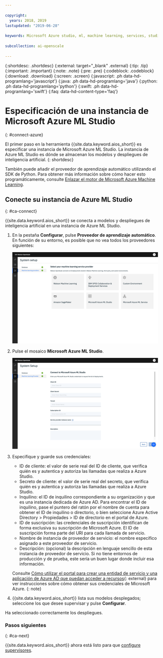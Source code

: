 ```yaml
---

copyright:
  years: 2018, 2019
lastupdated: "2019-06-28"

keywords: Microsoft Azure studio, ml, machine learning, services, studio

subcollection: ai-openscale

---
```


{:shortdesc: .shortdesc}
{:external: target="_blank" .external}
{:tip: .tip}
{:important: .important}
{:note: .note}
{:pre: .pre}
{:codeblock: .codeblock}
{:download: .download}
{:screen: .screen}
{:javascript: .ph data-hd-programlang='javascript'}
{:java: .ph data-hd-programlang='java'}
{:python: .ph data-hd-programlang='python'}
{:swift: .ph data-hd-programlang='swift'}
{:faq: data-hd-content-type='faq'}

# Especificación de una instancia de Microsoft Azure ML Studio
{: #connect-azure}

El primer paso en la herramienta {{site.data.keyword.aios_short}} es especificar una instancia de Microsoft Azure ML Studio. La instancia de Azure ML Studio es dónde se almacenan los modelos y despliegues de inteligencia artificial.
{: shortdesc}

También puede añadir el proveedor de aprendizaje automático utilizando el SDK de Python. Para obtener más información sobre cómo hacer esto programáticamente, consulte [Enlazar el motor de Microsoft Azure Machine Learning](/docs/services/ai-openscale?topic=ai-openscale-cml-connect#cml-azbind).

## Conecte su instancia de Azure ML Studio
{: #ca-connect}

{{site.data.keyword.aios_short}} se conecta a modelos y despliegues de inteligencia artificial en una instancia de Azure ML Studio.

1. En la pestaña **Configurar**, pulse **Proveedor de aprendizaje automático**. En función de su entorno, es posible que no vea todos los proveedores siguientes:

   ![Se muestra la pantalla Seleccionar el proveedor de servicio de aprendizaje automático con mosaicos para los motores de aprendizaje automático soportados](images/wos-machine-learning-providers-selection.png)

1.  Pulse el mosaico **Microsoft Azure ML Studio**.

    ![Especificar credenciales de Azure ML Studio](images/connect-azure-cred.png)

1.  Especifique y guarde sus credenciales:

    - ID de cliente: el valor de serie real del ID de cliente, que verifica quién es y autentica y autoriza las llamadas que realiza a Azure Studio.
    - Secreto de cliente: el valor de serie real del secreto, que verifica quién es y autentica y autoriza las llamadas que realiza a Azure Studio.
    - Inquilino: el ID de inquilino correspondiente a su organización y que es una instancia dedicada de Azure AD. Para encontrar el ID de inquilino, pase el puntero del ratón por el nombre de cuenta para obtener el ID de inquilino o directorio, o bien seleccione Azure Active Directory > Propiedades > ID de directorio en el portal de Azure.
    - ID de suscripción: las credenciales de suscripción identifican de forma exclusiva su suscripción de Microsoft Azure. El ID de suscripción forma parte del URI para cada llamada de servicio.
    - Nombre de instancia de proveedor de servicio: el nombre específico asignado a este proveedor de servicio.
    - Descripción: (opcional) la descripción en lenguaje sencillo de esta instancia de proveedor de servicio. Si no tiene entornos de producción y de prueba, este sería un buen lugar donde incluir esa información.


    Consulte [Cómo utilizar el
portal para crear una entidad de servicio y una aplicación de Azure AD que puedan acceder a recursos](https://docs.microsoft.com/en-us/azure/active-directory/develop/howto-create-service-principal-portal){: external} para ver instrucciones sobre
cómo obtener sus credenciales de Microsoft Azure.
    {: note}

1.  {{site.data.keyword.aios_short}} lista sus modelos desplegados; seleccione los que desee supervisar y pulse **Configurar**.

Ha seleccionado correctamente los despliegues.

### Pasos siguientes
{: #ca-next}

{{site.data.keyword.aios_short}} ahora está listo para que [configure supervisores](/docs/services/ai-openscale?topic=ai-openscale-mo-config).
